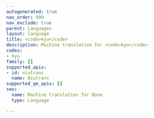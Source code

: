 ```yaml
---
autogenerated: true
nav_order: 999
nav_exclude: true
parent: Languages
layout: language
title: <code>kyu</code>
description: Machine translation for <code>kyu</code>
codes:
- kyu
family: []
supported_apis:
- id: niutrans
  name: Niutrans
supported_qe_apis: []
seo:
  name: Machine translation for None
  type: Language

---
```


